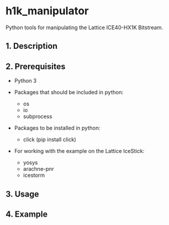 # h1k_manipulator
Python tools for manipulating the Lattice ICE40-HX1K Bitstream.
## 1. Description

## 2. Prerequisites
* Python 3

* Packages that should be included in python: 
  * os
  * io
  * subprocess

* Packages to be installed in python: 
  * click (pip install click)

* For working with the example on the Lattice IceStick: 
  * yosys
  * arachne-pnr
  * icestorm
 
## 3. Usage

## 4. Example

